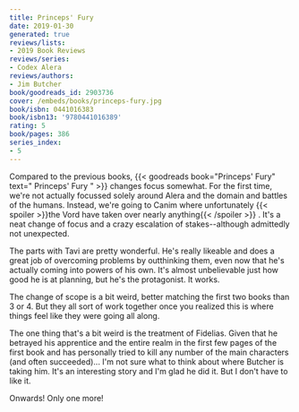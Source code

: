 ```yaml
---
title: Princeps' Fury
date: 2019-01-30
generated: true
reviews/lists:
- 2019 Book Reviews
reviews/series:
- Codex Alera
reviews/authors:
- Jim Butcher
book/goodreads_id: 2903736
cover: /embeds/books/princeps-fury.jpg
book/isbn: 0441016383
book/isbn13: '9780441016389'
rating: 5
book/pages: 386
series_index:
- 5
---
```

Compared to the previous books, {{< goodreads book="Princeps' Fury" text=" Princeps' Fury " >}} changes focus somewhat. For the first time, we're not actually focussed solely around Alera and the domain and battles of the humans. Instead, we're going to Canim where unfortunately  {{< spoiler >}}the Vord have taken over nearly anything{{< /spoiler >}}  . It's a neat change of focus and a crazy escalation of stakes--although admittedly not unexpected.  

The parts with Tavi are pretty wonderful. He's really likeable and does a great job of overcoming problems by outthinking them, even now that he's actually coming into powers of his own. It's almost unbelievable just how good he is at planning, but he's the protagonist. It works.  

<!--more-->

The change of scope is a bit weird, better matching the first two books than 3 or 4. But they all sort of work together once you realized this is where things feel like they were going all along.  

The one thing that's a bit weird is the treatment of Fidelias. Given that he betrayed his apprentice and the entire realm in the first few pages of the first book and has personally tried to kill any number of the main characters (and often succeeded)... I'm not sure what to think about where Butcher is taking him. It's an interesting story and I'm glad he did it. But I don't have to like it.  

Onwards! Only one more!